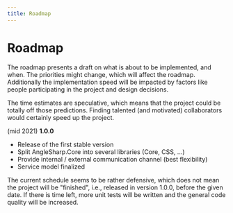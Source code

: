 ```yaml
---
title: Roadmap
---
```

# Roadmap

The roadmap presents a draft on what is about to be implemented, and when. The priorities might change, which will affect the roadmap. Additionally the implementation speed will be impacted by factors like people participating in the project and design decisions.

The time estimates are speculative, which means that the project could be totally off those predictions. Finding talented (and motivated) collaborators would certainly speed up the project.

(mid 2021) **1.0.0**

- Release of the first stable version
- Split AngleSharp.Core into several libraries (Core, CSS, ...)
- Provide internal / external communication channel (best flexibility)
- Service model finalized

The current schedule seems to be rather defensive, which does not mean the project will be "finished", i.e., released in version 1.0.0, before the given date. If there is time left, more unit tests will be written and the general code quality will be increased.

